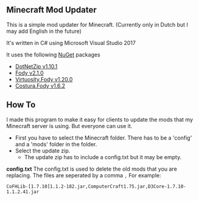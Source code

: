 ## Minecraft Mod Updater
This is a simple mod updater for Minecraft. (Currently only in Dutch but I may add English in the future)

It's written in C# using Microsoft Visual Studio 2017

It uses the following [NuGet](https://www.nuget.org/) packages
* [DotNetZip v1.10.1](https://www.nuget.org/packages/DotNetZip/)
* [Fody v2.1.0](https://www.nuget.org/packages/Fody/)
* [Virtuosity.Fody v1.20.0](https://www.nuget.org/packages/Virtuosity.Fody/)
* [Costura.Fody v1.6.2](https://www.nuget.org/packages/Costura.Fody/)


## How To

I made this program to make it easy for clients to update the mods that my Minecraft server is using. But everyone can use it.

* First you have to select the Minecraft folder. There has to be a 'config' and a 'mods' folder in the folder.
* Select the update zip.
    * The update zip has to include a config.txt but it may be empty.

**config.txt**
The config.txt is used to delete the old mods that you are replacing. The files are seperated by a comma `,`
For example:
```
CoFHLib-[1.7.10]1.1.2-182.jar,ComputerCraft1.75.jar,D3Core-1.7.10-1.1.2.41.jar
```
